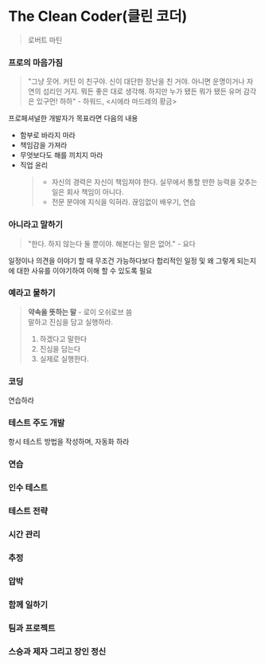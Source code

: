 

# The Clean Coder(클린 코더) 
> 로버트 마틴

### 프로의 마음가짐

> "그냥 웃어. 커틴 이 친구야. 신이 대단한 장난을 친 거야. 아니면 운명이거나 자연의 섭리인 거지. 뭐든 좋은 대로 생각해. 하지만 누가 됐든 뭐가 됐든 유머 감각은 있구먼! 하하" - 하워드, <시에라 마드레의 황금>

프로페셔널한 개발자가 목표라면 다음의 내용

* 함부로 바라지 마라
* 책임감을 가져라
* 무엇보다도 해를 끼치지 마라
* 직업 윤리  
  > - 자신의 경력은 자신이 책임져야 한다. 실무에서 통할 만한 능력을 갖추는 일은 회사 책임이 아니다. 
  > - 전문 분야에 지식을 익혀라. 끊임없이 배우기, 연습

### 아니라고 말하기

> "한다. 하지 않는다 둘 뿐이야. 해본다는 말은 없어." - 요다

일정이나 의견을 이야기 할 때 무조건 가능하다보다 합리적인 일정 및 왜 그렇게 되는지에 대한 사유를 이야기하여 이해 할 수 있도록 필요

### 예라고 물하기

> **약속을 뜻하는 말** - 로이 오쉬로브 씀  
> 말하고 진심을 담고 실행하라. 
> 1. 하겠다고 말한다
> 1. 진심을 담는다
> 1. 실제로 실행한다.

### 코딩

연습하라

### 테스트 주도 개발

항시 테스트 방법을 작성하며, 자동화 하라

### 연습

### 인수 테스트
### 테스트 전략
### 시간 관리

### 추정

### 압박

### 함께 일하기

### 팀과 프로젝트


### 스승과 제자 그리고 장인 정신
